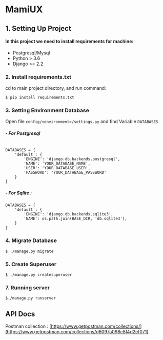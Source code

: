 # MamiUX

## 1. Setting Up Project

#### In this project we need to install requirements for machine:
-	Postgresql/Mysql 
-	Python > 3.6
-	Django >= 2.2


### 2. Install requirements.txt 
cd to main project directory, and run command:

` $ pip install requirements.txt `

### 3. Setting Environment Database
Open file `config/<environment>/settings.py` and find Variable `DATABASES`

##### - For Postgresql
```

DATABASES = {
    'default': {
        'ENGINE': 'django.db.backends.postgresql', 
        'NAME': 'YOUR_DATABASE_NAME',
        'USER': 'YOUR_DATABASE_USER',
        'PASSWORD': 'YOUR_DATABASE_PASSWORD'
    }
}

```
##### - For Sqlite :

```
DATABASES = {
    'default': {
        'ENGINE': 'django.db.backends.sqlite3',
        'NAME': os.path.join(BASE_DIR, 'db.sqlite3'),
    }
}
```

### 4. Migrate Database
`$ ./manage.py migrate`

### 5. Create Superuser
`$ ./manage.py createsuperuser `

### 7. Running server
`$./manage.py runserver`



## API Docs


Postman collection : [https://www.getpostman.com/collections/](https://www.getpostman.com/collections/d6097a098c8f4d2ef071)





